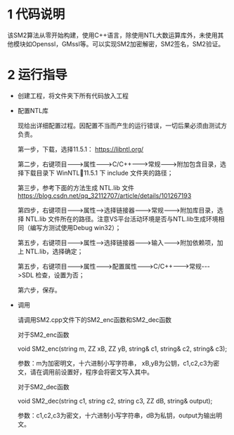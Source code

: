 # 1 代码说明
该SM2算法从零开始构建，使用C++语言，除使用NTL大数运算库外，未使用其他模块如Openssl，GMssl等。可以实现SM2加密解密，SM2签名，SM2验证。
# 2 运行指导
- 创建工程，将文件夹下所有代码放入工程

- 配置NTL库

  现给出详细配置过程。因配置不当而产生的运行错误，一切后果必须由测试方负责。
  
  第一步，下载，选择11.5.1：
  [https://libntl.org/ ](https://libntl.org/download.html)
  
  第二步，右键项目--->属性--->C/C++--->常规--->附加包含目录，选择下载目录下 WinNTL11.5.1 下 include 文件夹的路径；
  
  第三步，参考下面的方法生成 NTL.lib 文件
  https://blog.csdn.net/qq_32112707/article/details/101267193
  
  第四步，右键项目--->属性-->选择链接器--->常规--->附加库目录，选择 NTL.lib 文件所在的路径。注意VS平台活动环境是否与NTL.lib生成环境相同（编写方测试使用Debug win32）；
  
  第五步，右键项目--->属性-->选择链接器--->输入--->附加依赖项，加上 NTL.lib，选择确定；
  
  第五步，右键项目--->属性--->配置属性--->C/C++--->常规--->SDL 检查，设置为否；

  第六步，保存。

- 调用

    请调用SM2.cpp文件下的SM2_enc函数和SM2_dec函数
  
    对于SM2_enc函数
    
    void SM2_enc(string m, ZZ xB, ZZ yB, string& c1, string& c2, string& c3);
    
    参数：m为加密明文，十六进制小写字符串， xB,yB为公钥，c1,c2,c3为密文，请在调用前设置好，程序会将密文写入其中。
    
    对于SM2_dec函数
    
    void SM2_dec(string c1, string c2, string c3, ZZ dB, string& output);
    
    参数：c1,c2,c3为密文，十六进制小写字符串，dB为私钥，output为输出明文。
